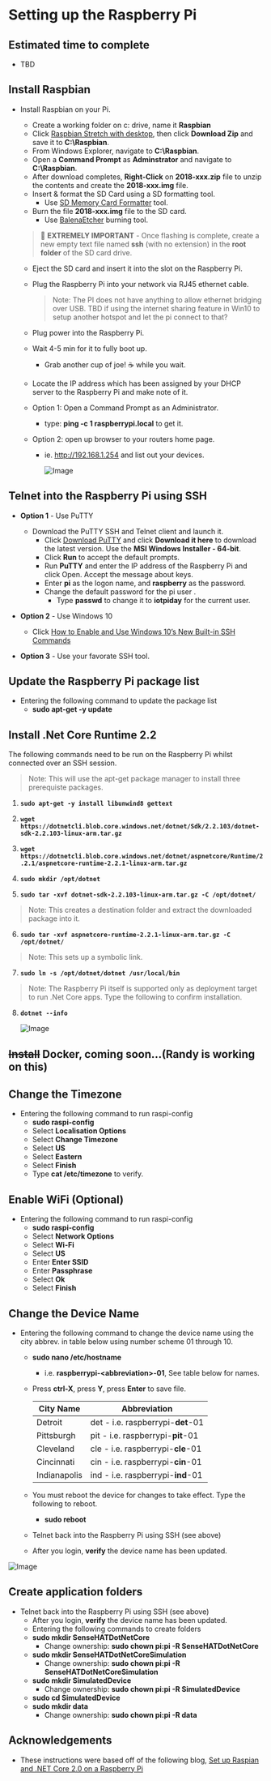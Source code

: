 # Setting up the Raspberry Pi

## Estimated time to complete
- TBD

## Install Raspbian

- Install Raspbian on your Pi.
    - Create a working folder on c: drive, name it **Raspbian**
    - Click [Raspbian Stretch with desktop](https://www.raspberrypi.org/downloads/
), then click **Download Zip** and save it to **C:\Raspbian**.
    - From Windows Explorer, navigate to **C:\Raspbian**.
    - Open a **Command Prompt** as **Adminstrator** and navigate to **C:\Raspbian**.
    - After download completes, **Right-Click** on **2018-xxx.zip** file to unzip the contents and create the **2018-xxx.img** file.
    - Insert & format the SD Card using a SD formatting tool.
        - Use [SD Memory Card Formatter](https://www.sdcard.org/downloads/formatter_4/eula_windows/index.html) tool.
    - Burn the file **2018-xxx.img** file to the SD card.
        - Use [BalenaEtcher](https://www.balena.io/etcher/?ref=etcher_footer) burning tool.
    
    > 🚨 **EXTREMELY IMPORTANT** - Once flashing is complete, create a new empty text file named **ssh** (with no extension) in the **root folder** of the SD card drive.
    - Eject the SD card and insert it into the slot on the Raspberry Pi.
    - Plug the Raspberry Pi into your network via RJ45 ethernet cable.
        > Note: The PI does not have anything to allow ethernet bridging over USB.  TBD if using the internet sharing feature in Win10 to setup another hotspot and let the pi connect to that?

    - Plug power into the Raspberry Pi.
    - Wait 4-5 min for it to fully boot up.
        - Grab another cup of joe! :coffee: while you wait.
    - Locate the IP address which has been assigned by your DHCP server to the Raspberry Pi and make note of it.
    - Option 1: Open a Command Prompt as an Administrator.
        - type: **ping -c 1 raspberrypi.local** to get it.
    - Option 2: open up browser to your routers home page.
        - ie. http://192.168.1.254 and list out your devices.

            ![Image](/images/settingupthepi-1.png)

## Telnet into the Raspberry Pi using SSH

- **Option 1** - Use PuTTY
    - Download the PuTTY SSH and Telnet client and launch it.
        - Click [Download PuTTY](https://www.putty.org/) and click **Download it here** to download the latest version. Use the **MSI Windows Installer - 64-bit**.
        - Click **Run** to accept the default prompts.
        - Run **PuTTY** and enter the IP address of the Raspberry Pi and click Open. Accept the message about keys.
        - Enter **pi** as the logon name, and **raspberry** as the password.
        - Change the default password for the pi user .
            - Type **passwd** to change it to **iotpiday** for the current user.

- **Option 2** - Use Windows 10
    - Click [How to Enable and Use Windows 10’s New Built-in SSH Commands](https://www.howtogeek.com/336775/how-to-enable-and-use-windows-10s-built-in-ssh-commands/)

- **Option 3** - Use your favorate SSH tool.

## Update the Raspberry Pi package list
- Entering the following command to update the package list
    - **sudo apt-get -y update**

## Install .Net Core Runtime 2.2

The following commands need to be run on the Raspberry Pi whilst connected over an SSH session.

> Note: This will use the apt-get package manager to install three prerequiste packages.
1) **```sudo apt-get -y install libunwind8 gettext```**

2) **```wget https://dotnetcli.blob.core.windows.net/dotnet/Sdk/2.2.103/dotnet-sdk-2.2.103-linux-arm.tar.gz```**

3) **```wget https://dotnetcli.blob.core.windows.net/dotnet/aspnetcore/Runtime/2.2.1/aspnetcore-runtime-2.2.1-linux-arm.tar.gz```**

4) **```sudo mkdir /opt/dotnet```**

5) **```sudo tar -xvf dotnet-sdk-2.2.103-linux-arm.tar.gz -C /opt/dotnet/```**

> Note: This creates a destination folder and extract the downloaded package into it.
6) **```sudo tar -xvf aspnetcore-runtime-2.2.1-linux-arm.tar.gz -C /opt/dotnet/```**

> Note: This sets up a symbolic link.
7) **```sudo ln -s /opt/dotnet/dotnet /usr/local/bin```**

> Note: The Raspberry Pi itself is supported only as deployment target to run .Net Core apps.  Type the following to confirm installation.
8) **```dotnet --info```**

    ![Image](/images/settingupthepi-2.png)


## ~~Install~~ Docker, coming soon...(Randy is working on this)
<!--
The following commands need to be run on the Raspberry Pi whilst connected over an SSH session.
- Enter the following commands to install docker.
    - **```curl -sSL https://get.docker.com | sh```**
    - **sudo usermod -aG docker pi**

--->

## Change the Timezone
- Entering the following command to run raspi-config
    - **sudo raspi-config**
    - Select **Localisation Options**
    - Select **Change Timezone**
    - Select **US**
    - Select **Eastern**
    - Select **Finish**
    - Type **cat /etc/timezone** to verify.

## Enable WiFi (Optional)
- Entering the following command to run raspi-config
    - **sudo raspi-config**
    - Select **Network Options**
    - Select **Wi-Fi**
    - Select **US**
    - Enter **Enter SSID**
    - Enter **Passphrase**
    - Select **Ok**
    - Select **Finish**

## Change the Device Name
- Entering the following command to change the device name using the city abbrev. in table below using number scheme 01 through 10.
    - **sudo nano /etc/hostname**
        - i.e. **raspberrypi-<**abbreviation**>-01**, See table below for names.
    - Press **ctrl-X**, press **Y**, press **Enter** to save file.

        City Name | Abbreviation 
        ------------ | -------------
        Detroit | det - i.e. raspberrypi-**det**-01
        Pittsburgh | pit - i.e. raspberrypi-**pit**-01
        Cleveland | cle - i.e. raspberrypi-**cle**-01
        Cincinnati | cin - i.e. raspberrypi-**cin**-01
        Indianapolis | ind - i.e. raspberrypi-**ind**-01

    - You must reboot the device for changes to take effect.  Type the following to reboot.
        - **sudo reboot**
    - Telnet back into the Raspberry Pi using SSH (see above)
    - After you login, **verify** the device name has been updated.

![Image](/images/settingupthepi-3.png)

## Create application folders
- Telnet back into the Raspberry Pi using SSH (see above)
    - After you login, **verify** the device name has been updated.
    - Entering the following commands to create folders
    - **sudo mkdir SenseHATDotNetCore**
        - Change ownership: **sudo chown pi:pi -R SenseHATDotNetCore**
    - **sudo mkdir SenseHATDotNetCoreSimulation**
        - Change ownership: **sudo chown pi:pi -R SenseHATDotNetCoreSimulation**
    - **sudo mkdir SimulatedDevice**
        - Change ownership: **sudo chown pi:pi -R SimulatedDevice**
    - **sudo cd SimulatedDevice**
    - **sudo mkdir data**
        - Change ownership: **sudo chown pi:pi -R data**

## Acknowledgements
- These instructions were based off of the following blog, [Set up Raspian and .NET Core 2.0 on a Raspberry Pi](https://blogs.msdn.microsoft.com/david/2017/07/20/setting_up_raspian_and_dotnet_core_2_0_on_a_raspberry_pi/)

